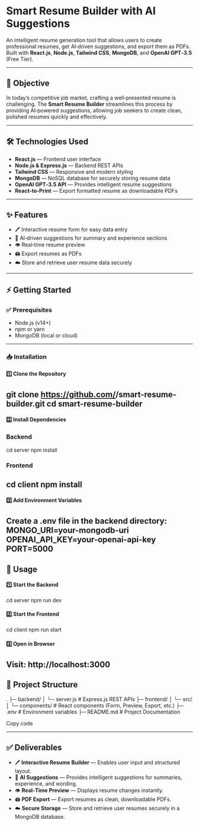 # Smart Resume Builder with AI Suggestions

An intelligent resume generation tool that allows users to create professional resumes, get AI‑driven suggestions, and export them as PDFs.  
Built with **React.js**, **Node.js**, **Tailwind CSS**, **MongoDB**, and **OpenAI GPT‑3.5** (Free Tier).

---

## 🎯 Objective
In today’s competitive job market, crafting a well‑presented resume is challenging. The **Smart Resume Builder** streamlines this process by providing AI‑powered suggestions, allowing job seekers to create clean, polished resumes quickly and effectively.

---

## 🛠️ Technologies Used
- **React.js** — Frontend user interface
- **Node.js & Express.js** — Backend REST APIs
- **Tailwind CSS** — Responsive and modern styling
- **MongoDB** — NoSQL database for securely storing resume data
- **OpenAI GPT‑3.5 API** — Provides intelligent resume suggestions
- **React‑to‑Print** — Export formatted resume as downloadable PDFs

---

## ✨ Features
- 🖊️ Interactive resume form for easy data entry  
- 🧠 AI‑driven suggestions for summary and experience sections  
- 👁️ Real‑time resume preview  
- 🖨️ Export resumes as PDFs  
- ☁️ Store and retrieve user resume data securely

---

## ⚡️ Getting Started

### ✅ Prerequisites
- Node.js (v14+)  
- npm or yarn  
- MongoDB (local or cloud)

---

### 📥 Installation

#### 1️⃣ Clone the Repository

git clone https://github.com/<your-username>/smart-resume-builder.git
cd smart-resume-builder
---
#### 2️⃣ Install Dependencies

### Backend
cd server
npm install

### Frontend
cd client
npm install
---
#### 3️⃣ Add Environment Variables
Create a .env file in the backend directory:
MONGO_URI=your-mongodb-uri
OPENAI_API_KEY=your-openai-api-key
PORT=5000
---
## 🚀 Usage
#### 1️⃣ Start the Backend
cd server
npm run dev

#### 2️⃣ Start the Frontend
cd client
npm run start

#### 3️⃣ Open in Browser
Visit: http://localhost:3000
----
## 📂 Project Structure
.
├─ backend/
│ └─ server.js # Express.js REST APIs
├─ frontend/
│ └─ src/
│ └─ components/ # React components (Form, Preview, Export, etc.)
├─ .env # Environment variables
├─ README.md # Project Documentation

Copy code

---
## ✅ Deliverables
- 🖊️ **Interactive Resume Builder** — Enables user input and structured layout.
- 🧠 **AI Suggestions** — Provides intelligent suggestions for summaries, experience, and wording.
- 👁️ **Real‑Time Preview** — Displays resume changes instantly.
- 🖨️ **PDF Export** — Export resumes as clean, downloadable PDFs.
- ☁️ **Secure Storage** — Store and retrieve user resumes securely in a MongoDB database.



